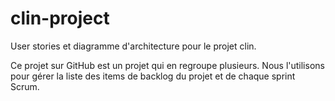 # clin-project
User stories et diagramme d'architecture pour le projet clin.

Ce projet sur GitHub est un projet qui en regroupe plusieurs. Nous l'utilisons pour gérer la liste des items de backlog du projet et de chaque sprint Scrum.
